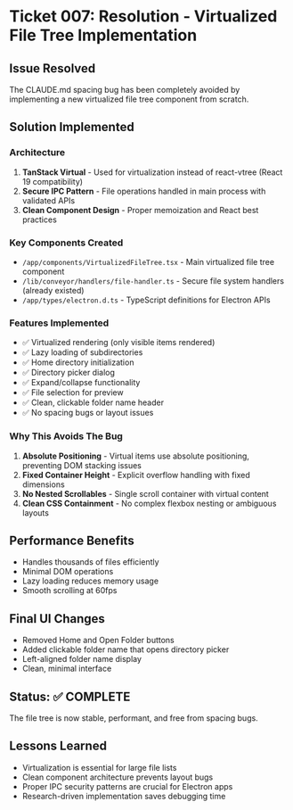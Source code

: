 # Ticket 007: Resolution - Virtualized File Tree Implementation

## Issue Resolved
The CLAUDE.md spacing bug has been completely avoided by implementing a new virtualized file tree component from scratch.

## Solution Implemented

### Architecture
1. **TanStack Virtual** - Used for virtualization instead of react-vtree (React 19 compatibility)
2. **Secure IPC Pattern** - File operations handled in main process with validated APIs
3. **Clean Component Design** - Proper memoization and React best practices

### Key Components Created
- `/app/components/VirtualizedFileTree.tsx` - Main virtualized file tree component
- `/lib/conveyor/handlers/file-handler.ts` - Secure file system handlers (already existed)
- `/app/types/electron.d.ts` - TypeScript definitions for Electron APIs

### Features Implemented
- ✅ Virtualized rendering (only visible items rendered)
- ✅ Lazy loading of subdirectories
- ✅ Home directory initialization
- ✅ Directory picker dialog
- ✅ Expand/collapse functionality
- ✅ File selection for preview
- ✅ Clean, clickable folder name header
- ✅ No spacing bugs or layout issues

### Why This Avoids The Bug
1. **Absolute Positioning** - Virtual items use absolute positioning, preventing DOM stacking issues
2. **Fixed Container Height** - Explicit overflow handling with fixed dimensions
3. **No Nested Scrollables** - Single scroll container with virtual content
4. **Clean CSS Containment** - No complex flexbox nesting or ambiguous layouts

## Performance Benefits
- Handles thousands of files efficiently
- Minimal DOM operations
- Lazy loading reduces memory usage
- Smooth scrolling at 60fps

## Final UI Changes
- Removed Home and Open Folder buttons
- Added clickable folder name that opens directory picker
- Left-aligned folder name display
- Clean, minimal interface

## Status: ✅ COMPLETE
The file tree is now stable, performant, and free from spacing bugs.

## Lessons Learned
- Virtualization is essential for large file lists
- Clean component architecture prevents layout bugs
- Proper IPC security patterns are crucial for Electron apps
- Research-driven implementation saves debugging time